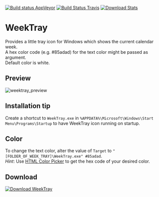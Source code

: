 [![Build status AppVeyor](https://ci.appveyor.com/api/projects/status/vxx4ip40b8de9qt2?svg=true)](https://ci.appveyor.com/project/sebdotnet/weektray)
[![Build Status Travis](https://travis-ci.org/sebdotnet/WeekTray.svg?branch=master)](https://travis-ci.org/sebdotnet/WeekTray)
[![Download Stats](https://img.shields.io/sourceforge/dt/weektray.svg)](https://sourceforge.net/projects/weektray/files/latest/download)

# WeekTray

Provides a little tray icon for Windows which shows the current calendar week.  
A hex color code (e.g. #85adad) for the text color might be passed as argument.  
Default color is white.  


## Preview

![weektray_preview](http://sebdotnet.bplaced.net/weektray/weektray_preview.png)


## Installation tip

Create a shortcut to `WeekTray.exe` in `%APPDATA%\Microsoft\Windows\Start Menu\Programs\Startup` to have WeekTray icon running on startup.


## Color
To change the text color, alter the value of `Target` to `"[FOLDER_OF_WEEK_TRAY]\WeekTray.exe" #85adad`.  
*Hint*: Use [HTML Color Picker](https://www.w3schools.com/colors/colors_picker.asp) to get the hex code of your desired color.


## Download
  
[![Download WeekTray](https://a.fsdn.com/con/app/sf-download-button)](https://sourceforge.net/projects/weektray/files/latest/download)  